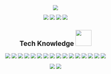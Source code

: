 <p align="center">
  <img src="https://github.com/EduardoMV/EduardoMV/assets/81331013/39c9c3a2-1a0e-4cfb-8cc8-3a8eb270e434"/>
</p>

<p align="center">
  <img src="https://badges.pufler.dev/visits/EduardoMV/EduardoMV"/> 
  <img src="https://badges.pufler.dev/years/EduardoMV"/>
  <img src="https://badges.pufler.dev/repos/EduardoMV"/>
  <img src="https://badges.pufler.dev/commits/monthly/EduardoMV" />
</p>

<h2 align="center"> Tech Knowledge <img src="https://github.com/EduardoMV/EduardoMV/assets/81331013/d97b12b5-736e-4f5e-ab05-0ae993ebee5a" width="50"></h2>

<p align="center">
  <img src="https://img.shields.io/badge/Python-black?logo=python&logoColor=yellow"/>
  <img src="https://img.shields.io/badge/Java-ED8B00?logo=openjdk&logoColor=white"/>
  <img src="https://img.shields.io/badge/C%23-239120?logo=c-sharp&logoColor=white"/>
  <img src="https://img.shields.io/badge/-C++-00599C?style=flat-square&logo=c"/>
  <img src="https://img.shields.io/badge/-HTML5-E34F26?style=flat-square&logo=html5&logoColor=white"/>
  <img src="https://img.shields.io/badge/-CSS3-1572B6?style=flat-square&logo=css3"/>
  <img src="https://img.shields.io/badge/Perl-39457E?logo=perl&logoColor=white"/>
  <img src="https://img.shields.io/badge/-Bootstrap-563D7C?style=flat-square&logo=bootstrap"/>
  <img src="https://img.shields.io/badge/-Heroku-430098?style=flat-square&logo=heroku"/>
  <img src="https://img.shields.io/badge/-JavaScript-black?style=flat-square&logo=javascript"/>
  <img src="https://img.shields.io/badge/-Nodejs-black?style=flat-square&logo=Node.js"/>
  <img src="https://img.shields.io/badge/-React-black?style=flat-square&logo=react"/>
  <img src="https://img.shields.io/badge/-MongoDB-black?style=flat-square&logo=mongodb"/>
  <img src="https://img.shields.io/badge/-MySQL-black?style=flat-square&logo=mysql"/>
  <img src="https://img.shields.io/badge/-Git-black?style=flat-square&logo=git"/>
  <img src="https://img.shields.io/badge/-GitHub-black?style=flat-square&logo=github"/>
</p>

<p align="center">
  <img src="https://github-readme-stats.vercel.app/api?username=EduardoMV&show=reviews,discussions_started,discussions_answered,prs_merged,prs_merged_percentage&show_icons=true&theme=tokyonight"/>
  <img src="https://github-readme-stats.vercel.app/api/top-langs/?username=EduardoMV&layout=donut&langs_count=8"/>
</p>

 


